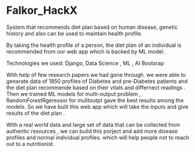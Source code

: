 # Falkor_HackX

System that recommends diet plan based on human disease, genetic history and also can be used to maintain health profile. 

By taking the health profile of a person, the diet plan of an individual is recommended from our web app which is backed by ML model.

Technologies we used:
Django,
Data Science , ML , AI
Bootsrap 


With help of few research papers we had gone through. we were able to genarate data of 1850 profiles of Diabetes and pre-Diabetes patients and the diet plan recommende based on their vitals and differnect readings . Then we trained ML models for multi-output problem , RandomForestRgeressor for mulitoutpt gave the best results among the models. So we have built this web app which will take the inputs and give results of the diet plan .

With a real world data and large set of data that can be collected from authentic resources , we can build this porject and add more disease profiles and normal individual profiles. which will help people not to reach out to a nutritionist.
